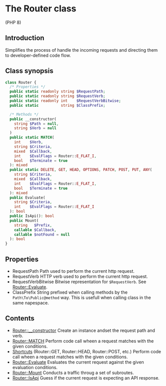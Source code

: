 # The Router class

(PHP 8)

## Introduction

Simplifies the process of handle the incoming requests and directing them to
developer-defined code flow.

## Class synopsis

```php
class Router {
  /* Properties */
  public static readonly string $RequestPath;
  public static readonly string $RequestVerb;
  public static readonly int    $RequestVerbBitwise;
  public static          string $ClassPrefix;

  /* Methods */
  public __constructor(
    string $Path = null,
    string $Verb = null
  )
  public static MATCH(
    int    $Verb,
    string $Criteria,
    mixed  $Callback,
    int    $EvalFlags = Router::E_FLAT_I,
    bool   $Terminate = true
  ): mixed
  public static DELETE, GET, HEAD, OPTIONS, PATCH, POST, PUT, ANY(
    string $Criteria,
    mixed  $Callback,
    int    $EvalFlags = Router::E_FLAT_I,
    bool   $Terminate = true
  ): mixed
  public Evaluate(
    string $Criteria,
    int    $EvalFlags = Router::E_FLAT_I
  ): bool
  public IsApi(): bool
  public Mount(
    string   $Prefix,
    callable $Callback,
    callable $notFound = null
  ): bool
}
```

## Properties

- RequestPath
  Path used to perform the current http request.
- RequestVerb
  HTTP verb used to perform the current http request.
- RequestVerbBitwise
  Bitwise representation for `$RequestVerb`. See [Router::Evaluate][].
- ClassPrefix
  String prefixed when calling methods by the `Path\To\Public@method` way. This
  is usefull when calling class in the same napespace.

## Contents

- [Router::__constructor][]
  Create an instance andset the request path and verb.
- [Router::MATCH][]
  Perform code call wheen a request matches with the given conditions.
- [Shortcuts][] (Router::GET, Router::HEAD, Router::POST, etc.)
  Perform code call wheen a request matches with the given conditions.
- [Router::Evaluate][]
  Evaluates the current request against the given evaluation conditions.
- [Router::Mount][]
  Conducts a traffic throug a set of subroutes.
- [Router::IsApi][]
  Guess if the current request is expecting an API response.

[Router::__constructor]:function.constructor.md
[Router::MATCH]:function.match.md
[Router::Evaluate]:function.evaluate.md
[Router::IsApi]:function.isapi.md
[Router::Mount]:function.mount.md
[Shortcuts]:shortcuts.md

